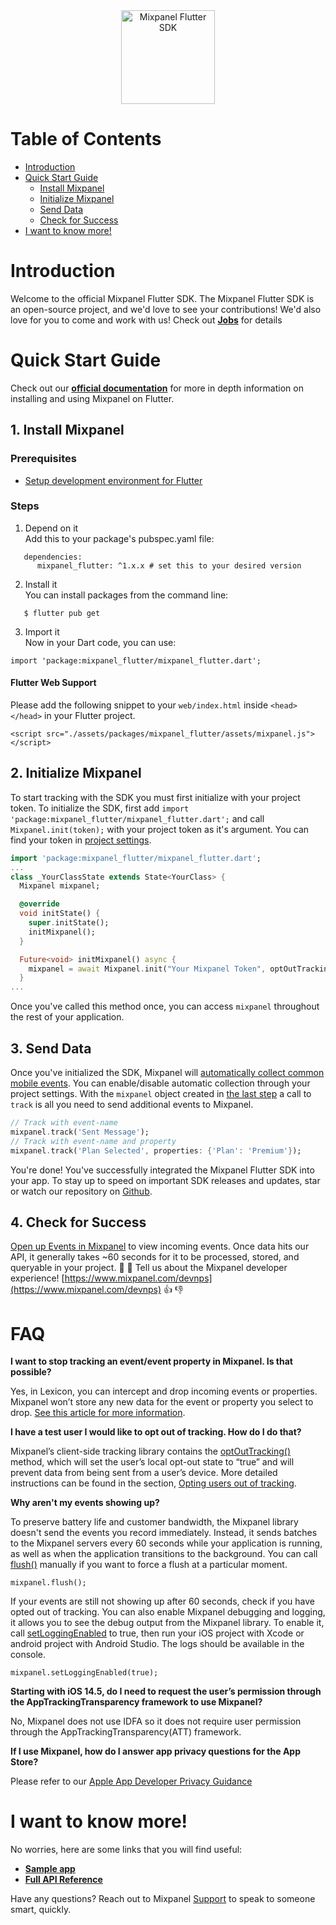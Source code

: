 


<div align="center" style="text-align: center">
  <img src="https://github.com/mixpanel/mixpanel-android/blob/assets/mixpanel.png?raw=true" alt="Mixpanel Flutter SDK" height="150"/>
</div>


# Table of Contents

<!-- MarkdownTOC -->
- [Introduction](#introduction)
- [Quick Start Guide](#quick-start-guide)
    - [Install Mixpanel](#1-install-mixpanel)
    - [Initialize Mixpanel](#2-initialize-mixpanel)
    - [Send Data](#3-send-data)
    - [Check for Success](#4-check-for-success)
- [I want to know more!](#i-want-to-know-more)

<!-- /MarkdownTOC -->


# Introduction
Welcome to the official Mixpanel Flutter SDK.
The Mixpanel Flutter SDK is an open-source project, and we'd love to see your contributions!
We'd also love for you to come and work with us! Check out **[Jobs](https://mixpanel.com/jobs/#openings)** for details

# Quick Start Guide

Check out our **[official documentation](https://developer.mixpanel.com/docs/flutter)** for more in depth information on installing and using Mixpanel on Flutter.

## 1. Install Mixpanel
### Prerequisites
- [Setup development environment for Flutter](https://flutter.dev/docs/get-started/install)
### Steps
1. Depend on it  \
Add this to your package's pubspec.yaml file:
```
   dependencies:
      mixpanel_flutter: ^1.x.x # set this to your desired version
```
2. Install it \
You can install packages from the command line:
```
   $ flutter pub get
```
3. Import it \
Now in your Dart code, you can use:
```
import 'package:mixpanel_flutter/mixpanel_flutter.dart';
```
#### Flutter Web Support
Please add the following snippet to your `web/index.html` inside  `<head></head>` in your Flutter project.
```
<script src="./assets/packages/mixpanel_flutter/assets/mixpanel.js"></script>
```
## 2. Initialize Mixpanel
To start tracking with the SDK you must first initialize with your project token. To initialize the SDK, first add `import 'package:mixpanel_flutter/mixpanel_flutter.dart';` and call `Mixpanel.init(token);` with your project token as it's argument. You can find your token in [project settings](https://mixpanel.com/settings/project).
```dart
import 'package:mixpanel_flutter/mixpanel_flutter.dart';
...
class _YourClassState extends State<YourClass> {
  Mixpanel mixpanel;

  @override
  void initState() {
    super.initState();
    initMixpanel();
  }

  Future<void> initMixpanel() async {
    mixpanel = await Mixpanel.init("Your Mixpanel Token", optOutTrackingDefault: false);
  }
...
```
Once you've called this method once, you can access `mixpanel` throughout the rest of your application.

## 3. Send Data
Once you've initialized the SDK, Mixpanel will <a href="https://mixpanel.com/help/questions/articles/which-common-mobile-events-can-mixpanel-collect-on-my-behalf-automatically" target="_blank">automatically collect common mobile events</a>. You can enable/disable automatic collection through your project settings.
With the `mixpanel` object created in [the last step](#2-initialize-mixpanel) a call to `track` is all you need to send additional events to Mixpanel.
```dart
// Track with event-name
mixpanel.track('Sent Message');
// Track with event-name and property
mixpanel.track('Plan Selected', properties: {'Plan': 'Premium'});
```
You're done! You've successfully integrated the Mixpanel Flutter SDK into your app. To stay up to speed on important SDK releases and updates, star or watch our repository on [Github](https://github.com/mixpanel/mixpanel-flutter).
## 4. Check for Success
[Open up Events in Mixpanel](https://mixpanel.com/report/events)  to view incoming events.
Once data hits our API, it generally takes ~60 seconds for it to be processed, stored, and queryable in your project.
👋 👋  Tell us about the Mixpanel developer experience! [https://www.mixpanel.com/devnps](https://www.mixpanel.com/devnps) 👍  👎

# FAQ

**I want to stop tracking an event/event property in Mixpanel. Is that possible?**

Yes, in Lexicon, you can intercept and drop incoming events or properties. Mixpanel won’t store any new data for the event or property you select to drop.  [See this article for more information](https://help.mixpanel.com/hc/en-us/articles/360001307806#dropping-events-and-properties).

**I have a test user I would like to opt out of tracking. How do I do that?**

Mixpanel’s client-side tracking library contains the  [optOutTracking()](https://mixpanel.github.io/mixpanel-flutter/mixpanel_flutter/Mixpanel/optOutTracking.html)  method, which will set the user’s local opt-out state to “true” and will prevent data from being sent from a user’s device. More detailed instructions can be found in the section,  [Opting users out of tracking](https://developer.mixpanel.com/docs/flutter#opting-users-out-of-tracking).

**Why aren't my events showing up?**

To preserve battery life and customer bandwidth, the Mixpanel library doesn't send the events you record immediately. Instead, it sends batches to the Mixpanel servers every 60 seconds while your application is running, as well as when the application transitions to the background. You can call  [flush()](https://mixpanel.github.io/mixpanel-flutter/mixpanel_flutter/Mixpanel/flush.html)  manually if you want to force a flush at a particular moment.

```
mixpanel.flush();
```

If your events are still not showing up after 60 seconds, check if you have opted out of tracking. You can also enable Mixpanel debugging and logging, it allows you to see the debug output from the Mixpanel library. To enable it, call  [setLoggingEnabled](https://mixpanel.github.io/mixpanel-flutter/mixpanel_flutter/Mixpanel/setLoggingEnabled.html)  to true, then run your iOS project with Xcode or android project with Android Studio. The logs should be available in the console.

```
mixpanel.setLoggingEnabled(true);
```

**Starting with iOS 14.5, do I need to request the user’s permission through the AppTrackingTransparency framework to use Mixpanel?**

No, Mixpanel does not use IDFA so it does not require user permission through the AppTrackingTransparency(ATT) framework.

**If I use Mixpanel, how do I answer app privacy questions for the App Store?**

Please refer to our  [Apple App Developer Privacy Guidance](https://mixpanel.com/legal/app-store-privacy-details/)

# I want to know more!

No worries, here are some links that you will find useful:
* **[Sample app](https://github.com/mixpanel/mixpanel-flutter/tree/main/example)**
* **[Full API Reference](https://developer.mixpanel.com/docs/flutter)**

Have any questions? Reach out to Mixpanel [Support](https://help.mixpanel.com/hc/en-us/requests/new) to speak to someone smart, quickly.
